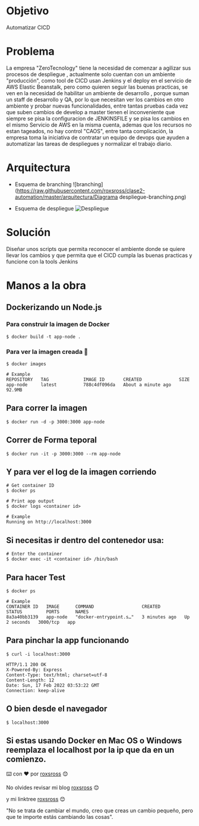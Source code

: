 # Objetivo

Automatizar CICD

# Problema

La empresa "ZeroTecnology" tiene la necesidad de comenzar a agilizar sus procesos de despliegue , actualmente solo cuentan con un ambiente "producción", como tool de CICD usan Jenkins y el deploy en  el servicio de AWS Elastic Beanstalk, pero como quieren seguir las buenas practicas, se ven en la necesidad de  habilitar un ambiente de desarrollo , porque suman un staff de desarrollo y QA, por lo que necesitan ver los cambios en otro ambiente y probar nuevas funcionalidades, entre tantas pruebas cada vez que suben cambios de develop a master tienen el inconveniente que siempre se pisa la configuracion de JENKINSFILE y se pisa los cambios en el mismo Servicio de AWS  en la misma cuenta, ademas que los recursos no estan tageados, no hay control "CAOS", entre tanta complicación, la empresa toma la iniciativa de contratar un equipo de devops que ayuden a automatizar las tareas de despliegues y normalizar el trabajo diario.

# Arquitectura

- Esquema de branching
![branching](https://raw.githubusercontent.com/roxsross/clase2-automation/master/arquitectura/Diagrama despliegue-branching.png)
 
- Esquema de despliegue
![Despliegue](https://raw.githubusercontent.com/roxsross/clase2-automation/master/arquitectura/Diagrama-despliegue-propuesta.jpg)

# Solución

Diseñar unos scripts que permita reconocer el ambiente donde se quiere llevar los cambios y que permita que el CICD cumpla las buenas practicas y funcione con la tools Jenkins

# Manos a la obra


## Dockerizando un Node.js 

### Para construir la imagen de Docker

    $ docker build -t app-node .

### Para ver la imagen creada 🔩

    $ docker images

    # Example
    REPOSITORY   TAG             IMAGE ID       CREATED              SIZE
    app-node     latest          788c4df096da   About a minute ago   92.9MB

## Para correr la imagen

    $ docker run -d -p 3000:3000 app-node

## Correr de Forma teporal

    $ docker run -it -p 3000:3000 --rm app-node

## Y para ver el log de la imagen corriendo

    # Get container ID
    $ docker ps

    # Print app output
    $ docker logs <container id>

    # Example
    Running on http://localhost:3000

## Si necesitas ir dentro del contenedor usa:

    # Enter the container
    $ docker exec -it <container id> /bin/bash

## Para hacer Test

    $ docker ps

    # Example
    CONTAINER ID   IMAGE      COMMAND                  CREATED         STATUS         PORTS      NAMES
    8a3a40bb3139   app-node   "docker-entrypoint.s…"   3 minutes ago   Up 2 seconds   3000/tcp   app

## Para pinchar la app funcionando

    $ curl -i localhost:3000

    HTTP/1.1 200 OK
    X-Powered-By: Express
    Content-Type: text/html; charset=utf-8
    Content-Length: 12
    Date: Sun, 17 Feb 2022 03:53:22 GMT
    Connection: keep-alive

## O bien desde el navegador

    $ localhost:3000

## Si estas usando Docker en Mac OS o Windows reemplaza el localhost por la ip que da en un comienzo.


⌨️ con ❤️ por [roxsross](https://github.com/roxsross) 😊

No olvides revisar mi blog [roxsross](https://blog.295devops.com) 😊

y mi linktree [roxsross](https://roxs.295devops.com) 😊

"No se trata de cambiar el mundo, creo que creas un cambio pequeño, pero que te importe estás cambiando las cosas".